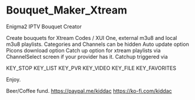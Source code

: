 # Bouquet_Maker_Xtream
Enigma2 IPTV Bouquet Creator

Create bouquets for Xtream Codes / XUI One, external m3u8 and local m3u8 playlists.
Categories and Channels can be hidden
Auto update option
Picons download option
Catch up option for xtream playlists via ChannelSelect screen if your provider has it. Catchup triggered via 

KEY_STOP
KEY_LIST
KEY_PVR
KEY_VIDEO
KEY_FILE
KEY_FAVORITES

Enjoy.

Beer/Coffee fund. 
https://paypal.me/kiddac
https://ko-fi.com/kiddac
